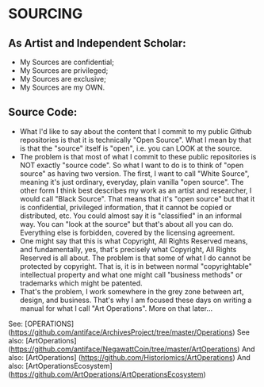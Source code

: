 SOURCING
========
## As Artist and Independent Scholar:
  * My Sources are confidential;
  * My Sources are privileged;
  * My Sources are exclusive;
  * My Sources are my OWN.

## Source Code:
* What I'd like to say about the content that I commit to my public Github repositories is that it is technically "Open Source". What I mean by that is that the "source" itself is "open", i.e. you can LOOK at the source.
* The problem is that most of what I commit to these public repositories is NOT exactly "source code". So what I want to do is to think of "open source" as having two version. The first, I want to call "White Source", meaning it's just ordinary, everyday, plain vanilla "open source". The other form I think best describes my work as an artist and researcher, I would call "Black Source". That means that it's "open source" but that it is confidential, privileged information, that it cannot be copied or distributed, etc. You could almost say it is "classified" in an informal way. You can "look at the source" but that's about all you can do. Everything else is forbidden, covered by the licensing agreement.
* One might say that this is what Copyright, All Rights Reserved means, and fundamentally, yes, that's precisely what Copyright, All Rights Reserved is all about. The problem is that some of what I do cannot be protected by copyright. That is, it is in between normal "copyrightable" intellectual property and what one might call "business methods" or trademarks which might be patented.
* That's the problem, I work somewhere in the grey zone between art, design, and business. That's why I am focused these days on writing a manual for what I call "Art Operations". More on that later...

See: [OPERATIONS] (https://github.com/antiface/ArchivesProject/tree/master/Operations)
See also: [ArtOperations] (https://github.com/antiface/NegawattCoin/tree/master/ArtOperations)
And also: [ArtOperations] (https://github.com/Historiomics/ArtOperations)
And also: [ArtOperationsEcosystem] (https://github.com/ArtOperations/ArtOperationsEcosystem)
